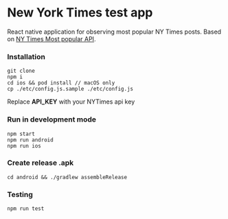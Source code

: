 # New York Times test app

React native application for observing most popular NY Times posts. Based on [NY Times Most popular API](https://developer.nytimes.com/docs/most-popular-product/1/overview).

### Installation
```
git clone
npm i
cd ios && pod install // macOS only
cp ./etc/config.js.sample ./etc/config.js
```
Replace **API_KEY** with your NYTimes api key
### Run in development mode
```
npm start
npm run android
npm run ios
```
### Create release .apk
```
cd android && ./gradlew assembleRelease
```
### Testing
```
npm run test
```